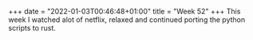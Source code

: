 +++
date = "2022-01-03T00:46:48+01:00"
title = "Week 52"
+++
This week I watched alot of netflix, relaxed and continued porting the python scripts to rust.
